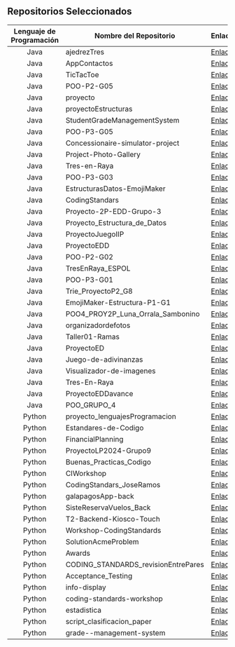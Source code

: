 ## Repositorios Seleccionados

| Lenguaje de Programación | Nombre del Repositorio | Enlace |
|:---:|---|---|
| Java| ajedrezTres                           | [Enlace](https://github.com/Niariasve/ajedrezTres)                              |
| Java| AppContactos                          | [Enlace](https://github.com/Niariasve/AppContactos)                             |
| Java| TicTacToe                             | [Enlace](https://github.com/Niariasve/TicTacToe)                                |
| Java| POO-P2-G05                            | [Enlace](https://github.com/savier018/POO-P2-G05)                               |
| Java| proyecto                              | [Enlace](https://github.com/savier018/proyecto)                                 |
| Java| proyectoEstructuras                   | [Enlace](https://github.com/savier018/proyectoEstructuras)                      |
| Java| StudentGradeManagementSystem          | [Enlace](https://github.com/jairrami06/StudentGradeManagementSystem)            |
| Java| POO-P3-G05                            | [Enlace](https://github.com/jairrami06/POO-P3-G05)                              |
| Java|Concessionaire-simulator-project       | [Enlace](https://github.com/Darloscode/Concessionaire-simulator-project)        |
| Java| Project-Photo-Gallery                 | [Enlace](https://github.com/Darloscode/Project-Photo-Gallery)                   |
| Java| Tres-en-Raya                          |[Enlace](https://github.com/Darloscode/Tres-en-Raya)                             |
| Java| POO-P3-G03                            | [Enlace](https://github.com/MelissaAyllon/POO-P3-G03)                           |
| Java| EstructurasDatos-EmojiMaker           | [Enlace](https://github.com/MelissaAyllon/EstructurasDatos-EmojiMaker)          |
| Java| CodingStandars                        | [Enlace](https://github.com/MelissaAyllon/CodingStandars)                       |
| Java| Proyecto-2P-EDD-Grupo-3               | [Enlace](https://github.com/jppluas/Proyecto-2P-EDD-Grupo-3)                    |
| Java| Proyecto_Estructura_de_Datos          | [Enlace](https://github.com/JDC1907/Proyecto_Estructura_de_Datos)               |
| Java| ProyectoJuegoIIP                      | [Enlace](https://github.com/santi0ne/ProyectoJuegoIIP)                          |
| Java| ProyectoEDD                           | [Enlace](https://github.com/santi0ne/ProyectoEDD)                               |
| Java| POO-P2-G02                            |[Enlace](https://github.com/carana08/POO-P2-G02)                                 |
| Java| TresEnRaya_ESPOL                      | [Enlace](https://github.com/Aripsaen/TresEnRaya_ESPOL)                          |
| Java| POO-P3-G01                            | [Enlace](https://github.com/Aripsaen/POO-P3-G01)                                |
| Java| Trie_ProyectoP2_G8                    | [Enlace](https://github.com/josdramo/Trie_ProyectoP2_G8)                        |
| Java| EmojiMaker-Estructura-P1-G1           | [Enlace](https://github.com/josdramo/EmojiMaker-Estructura-P1-G1)               |
| Java| POO4_PROY2P_Luna_Orrala_Sambonino     | [Enlace](https://github.com/JoelOrrala/POO4_PROY2P_Luna_Orrala_Sambonino)       |
| Java| organizadordefotos                    | [Enlace](https://github.com/GilsonPonce/organizadordefotos)                     |
| Java| Taller01-Ramas                        | [Enlace](https://github.com/DiegoA00/Taller01-Ramas)                            |
| Java| ProyectoED                            | [Enlace](https://github.com/Gennalop/ProyectoED)                                |
| Java| Juego-de-adivinanzas                  | [Enlace](https://github.com/kevcorti/Juego-de-adivinanzas)                      |
| Java| Visualizador-de-imagenes              | [Enlace](https://github.com/kevcorti/Visualizador-de-imagenes)                  |
| Java| Tres-En-Raya                          | [Enlace](https://github.com/kevcorti/Tres-En-Raya)                              |
| Java| ProyectoEDDavance                     | [Enlace](https://github.com/RommelZamora/ProyectoEDDavance)                     |
| Java| POO_GRUPO_4                           | [Enlace](https://github.com/Issac-Maza/POO_GRUPO_4)                             |
| Python| proyecto_lenguajesProgramacion      | [Enlace](https://github.com/savier018/proyecto_lenguajesProgramacion)           |
| Python| Estandares-de-Codigo                | [Enlace](https://github.com/savier018/Estandares-de-Codigo)                     |
| Python| FinancialPlanning                   | [Enlace](https://github.com/jppluas/FinancialPlanning)                          |
| Python| ProyectoLP2024-Grupo9               | [Enlace](https://github.com/carana08/ProyectoLP2024-Grupo9)                     |
| Python| Buenas_Practicas_Codigo             | [Enlace](https://github.com/carana08/Buenas_Practicas_Codigo)                   |
| Python| CIWorkshop                          | [Enlace](https://github.com/carana08/CIWorkshop)                                |
| Python| CodingStandars_JoseRamos            | [Enlace](https://github.com/josdramo/CodingStandars_JoseRamos)                  |
| Python| galapagosApp-back                   | [Enlace](https://github.com/rochardp12/galapagosApp-back)                       |
| Python| SisteReservaVuelos_Back             | [Enlace](https://github.com/katumbac/SisteReservaVuelos_Back)                   |
| Python| T2-Backend-Kiosco-Touch             | [Enlace](https://github.com/RobertoEncalada/T2-Backend-Kiosco-Touch)            |
| Python| Workshop-CodingStandards            | [Enlace](https://github.com/RobertoEncalada/Workshop-CodingStandards)           |
| Python| SolutionAcmeProblem                 | [Enlace](https://github.com/RedDiego15/SolutionAcmeProblem)                     |
| Python| Awards                              | [Enlace](https://github.com/RedDiego15/Awards)                                  |
| Python| CODING_STANDARDS_revisionEntrePares | [Enlace](https://github.com/JeffErasLindao/CODING_STANDARDS_revisionEntrePares) |
| Python| Acceptance_Testing                  | [Enlace](https://github.com/JeffErasLindao/Acceptance_Testing)                  |
| Python| info-display                        | [Enlace](https://github.com/isaiasgh/info-display)                              |
| Python| coding-standards-workshop           | [Enlace](https://github.com/isaiasgh/coding-standards-workshop)                 |
| Python| estadistica                         | [Enlace](https://github.com/GilsonPonce/estadistica)                            |
| Python| script_clasificacion_paper          | [Enlace](https://github.com/GilsonPonce/script_clasificacion_paper)             |
| Python| grade--management-system            | [Enlace](https://github.com/GilsonPonce/grade--management-system)               |
